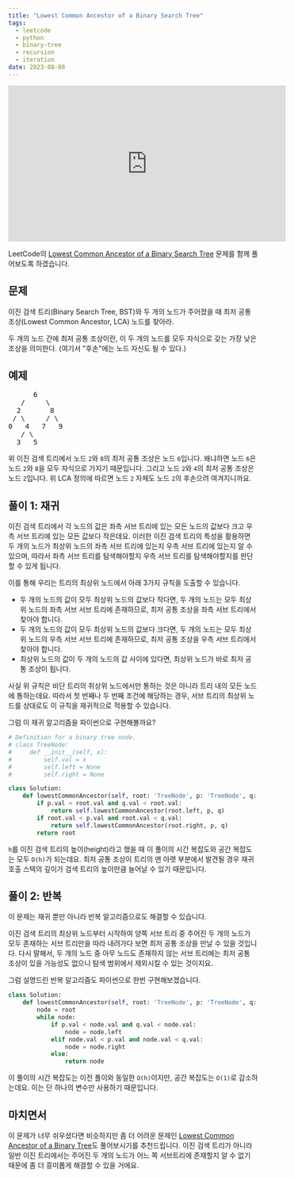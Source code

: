 ```yaml
---
title: "Lowest Common Ancestor of a Binary Search Tree"
tags:
  - leetcode
  - python
  - binary-tree
  - recursion
  - iteration
date: 2023-08-08
---
```


<iframe width="560" height="315" src="https://www.youtube.com/embed/ABhdD-WZjzU" title="YouTube video player" frameborder="0" allow="accelerometer; autoplay; clipboard-write; encrypted-media; gyroscope; picture-in-picture; web-share" allowfullscreen></iframe>

LeetCode의 [Lowest Common Ancestor of a Binary Search Tree](https://leetcode.com/problems/lowest-common-ancestor-of-a-binary-search-tree/) 문제를 함께 풀어보도록 하겠습니다.

## 문제

이진 검색 트리(Binary Search Tree, BST)와 두 개의 노드가 주어졌을 때 최저 공통 조상(Lowest Common Ancestor, LCA) 노드를 찾아라.

두 개의 노드 간에 최저 공통 조상이란, 이 두 개의 노드를 모두 자식으로 갖는 가장 낮은 조상을 의미한다. (여기서 "후손"에는 노드 자신도 될 수 있다.)

## 예제

<pre>
      6
   /     \
  2       8
 / \     / \
0   4   7   9
   / \
  3   5
</pre>

위 이진 검색 트리에서 노드 `2`와 `8`의 최저 공통 조상은 노드 `6`입니다. 왜냐하면 노드 `6`은 노드 `2`와 `8`을 모두 자식으로 가지기 때문입니다.
그리고 노드 `2`와 `4`의 최저 공통 조상은 노드 `2`입니다. 위 LCA 정의에 따르면 노드 `2` 자체도 노드 `2`의 후손으려 여겨지니까요.

## 풀이 1: 재귀

이진 검색 트리에서 각 노드의 값은 좌측 서브 트리에 있는 모든 노드의 값보다 크고 우측 서브 트리에 있는 모든 값보다 작은데요.
이러한 이진 검색 트리의 특성을 활용하면 두 개의 노드가 최상위 노드의 좌측 서브 트리에 있는지 우측 서브 트리에 있는지 알 수 있으며,
따라서 좌측 서브 트리를 탐색해야할지 우측 서브 트리를 탐색해야할지를 판단할 수 있게 됩니다.

이를 통해 우리는 트리의 최상위 노드에서 아래 3가지 규칙을 도출할 수 있습니다.

- 두 개의 노드의 값이 모두 최상위 노드의 값보다 작다면, 두 개의 노드는 모두 최상위 노드의 좌측 서브 서브 트리에 존재하므로, 최저 공통 조상을 좌측 서브 트리에서 찾아야 합니다.
- 두 개의 노드의 값이 모두 최상위 노드의 값보다 크다면, 두 개의 노드는 모두 최상위 노드의 우측 서브 서브 트리에 존재하므로, 최저 공통 조상을 우측 서브 트리에서 찾아야 합니다.
- 최상위 노드의 값이 두 개의 노드의 값 사이에 있다면, 최상위 노드가 바로 최저 공통 조상이 됩니다.

사실 위 규칙은 비단 트리의 취상위 노드에서만 통하는 것은 아니라 트리 내의 모든 노드에 통하는데요.
따라서 첫 번째나 두 번째 조건에 해당하는 경우, 서브 트리의 최상위 노드를 상대로도 이 규칙을 재귀적으로 적용할 수 있습니다.

그럼 이 재귀 알고리즘을 파이썬으로 구현해볼까요?

```py
# Definition for a binary tree node.
# class TreeNode:
#     def __init__(self, x):
#         self.val = x
#         self.left = None
#         self.right = None

class Solution:
    def lowestCommonAncestor(self, root: 'TreeNode', p: 'TreeNode', q: 'TreeNode') -> 'TreeNode':
        if p.val < root.val and q.val < root.val:
            return self.lowestCommonAncestor(root.left, p, q)
        if root.val < p.val and root.val < q.val:
            return self.lowestCommonAncestor(root.right, p, q)
        return root
```

`h`를 이진 검색 트리의 높이(height)라고 했을 때 이 풀이의 시간 복잡도와 공간 복잡도는 모두 `O(h)`가 되는데요.
최저 공통 조상이 트리의 맨 아랫 부분에서 발견될 경우 재귀 호출 스택의 깊이가 검색 트리의 높이만큼 늘어날 수 있기 때문입니다.

## 풀이 2: 반복

이 문제는 재귀 뿐만 아니라 반복 알고리즘으로도 해결할 수 있습니다.

이진 검색 트리의 최상위 노드부터 시작하여 양쪽 서브 트리 중 주어진 두 개의 노드가 모두 존재하는 서브 트리만을 따라 내려가다 보면 최저 공통 조상을 만날 수 있을 것입니다.
다시 말해서, 두 개의 노드 중 아무 노드도 존재하지 않는 서브 트리에는 최저 공통 조상이 있을 가능성도 없으니 탐색 범위에서 제외시킬 수 있는 것이지요.

그럼 설명드린 반복 알고리즘도 파이썬으로 한번 구현해보겠습니다.

```py
class Solution:
    def lowestCommonAncestor(self, root: 'TreeNode', p: 'TreeNode', q: 'TreeNode') -> 'TreeNode':
        node = root
        while node:
            if p.val < node.val and q.val < node.val:
                node = node.left
            elif node.val < p.val and node.val < q.val:
                node = node.right
            else:
                return node
```

이 풀이의 시간 복잡도는 이전 풀이와 동일한 `O(h)`이지만, 공간 복잡도는 `O(1)`로 감소하는데요.
이는 단 하나의 변수만 사용하기 때문입니다.

## 마치면서

이 문제가 너무 쉬우셨다면 비슷하지만 좀 더 어려운 문제인 [Lowest Common Ancestor of a Binary Tree](/problems/lowest-common-ancestor-of-a-binary-tree/)도 풀어보시기를 추천드립니다.
이진 검색 트리가 아니라 일반 이진 트리에서는 주어진 두 개의 노드가 어느 쪽 서브트리에 존재할지 알 수 없기 때문에 좀 더 흥미롭게 해결할 수 있을 거에요.
